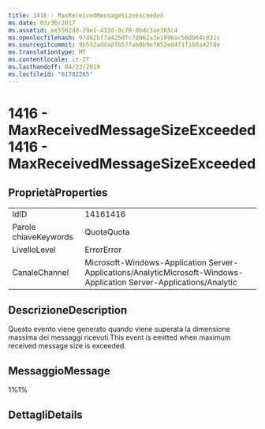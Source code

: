 ```yaml
---
title: 1416 - MaxReceivedMessageSizeExceeded
ms.date: 03/30/2017
ms.assetid: ee5562dd-29e1-432d-9c78-0bdc3ae365c4
ms.openlocfilehash: 97462bf7a425dfc7d062a3e1896ac50db64c831c
ms.sourcegitcommit: 9b552addadfb57fab0b9e7852ed4f1f1b8a42f8e
ms.translationtype: MT
ms.contentlocale: it-IT
ms.lasthandoff: 04/23/2019
ms.locfileid: "61782265"
---
```

# <a name="1416---maxreceivedmessagesizeexceeded"></a><span data-ttu-id="bc28b-102">1416 - MaxReceivedMessageSizeExceeded</span><span class="sxs-lookup"><span data-stu-id="bc28b-102">1416 - MaxReceivedMessageSizeExceeded</span></span>
## <a name="properties"></a><span data-ttu-id="bc28b-103">Proprietà</span><span class="sxs-lookup"><span data-stu-id="bc28b-103">Properties</span></span>  
  
|||  
|-|-|  
|<span data-ttu-id="bc28b-104">Id</span><span class="sxs-lookup"><span data-stu-id="bc28b-104">ID</span></span>|<span data-ttu-id="bc28b-105">1416</span><span class="sxs-lookup"><span data-stu-id="bc28b-105">1416</span></span>|  
|<span data-ttu-id="bc28b-106">Parole chiave</span><span class="sxs-lookup"><span data-stu-id="bc28b-106">Keywords</span></span>|<span data-ttu-id="bc28b-107">Quota</span><span class="sxs-lookup"><span data-stu-id="bc28b-107">Quota</span></span>|  
|<span data-ttu-id="bc28b-108">Livello</span><span class="sxs-lookup"><span data-stu-id="bc28b-108">Level</span></span>|<span data-ttu-id="bc28b-109">Error</span><span class="sxs-lookup"><span data-stu-id="bc28b-109">Error</span></span>|  
|<span data-ttu-id="bc28b-110">Canale</span><span class="sxs-lookup"><span data-stu-id="bc28b-110">Channel</span></span>|<span data-ttu-id="bc28b-111">Microsoft-Windows-Application Server-Applications/Analytic</span><span class="sxs-lookup"><span data-stu-id="bc28b-111">Microsoft-Windows-Application Server-Applications/Analytic</span></span>|  
  
## <a name="description"></a><span data-ttu-id="bc28b-112">Descrizione</span><span class="sxs-lookup"><span data-stu-id="bc28b-112">Description</span></span>  
 <span data-ttu-id="bc28b-113">Questo evento viene generato quando viene superata la dimensione massima dei messaggi ricevuti.</span><span class="sxs-lookup"><span data-stu-id="bc28b-113">This event is emitted when maximum received message size is exceeded.</span></span>  
  
## <a name="message"></a><span data-ttu-id="bc28b-114">Messaggio</span><span class="sxs-lookup"><span data-stu-id="bc28b-114">Message</span></span>  
 <span data-ttu-id="bc28b-115">1%</span><span class="sxs-lookup"><span data-stu-id="bc28b-115">1%</span></span>  
  
## <a name="details"></a><span data-ttu-id="bc28b-116">Dettagli</span><span class="sxs-lookup"><span data-stu-id="bc28b-116">Details</span></span>
